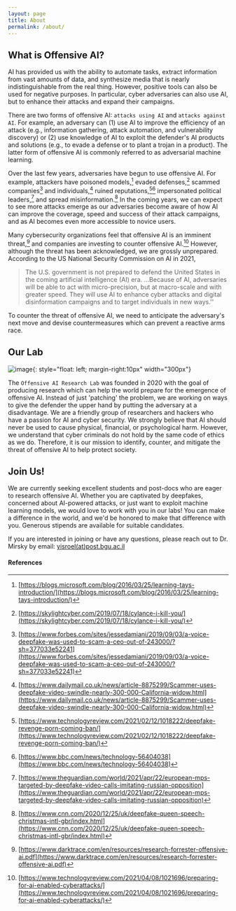 ```yaml
---
layout: page
title: About
permalink: /about/
---
```


## What is Offensive AI?

AI has provided us with the ability to automate tasks, extract information from vast amounts of data, and synthesize media that is nearly indistinguishable from the real thing. However, positive tools can also be used for negative purposes. In particular, cyber adversaries can also use AI, but to enhance their attacks and expand their campaigns. 

There are two forms of offensive AI: `attacks using AI` and `attacks against AI`. For example, an adversary can (1) use AI to improve the efficiency of an attack (e.g., information gathering, attack automation, and vulnerability discovery) or (2) use knowledge of AI to exploit the defender's AI products and solutions (e.g., to evade a defense or to plant a trojan in a product). The latter form of offensive AI is commonly referred to as adversarial machine learning.

Over the last few years, adversaries have begun to use offensive AI. For example, attackers have poisoned models,[^poison] evaded defenses,[^evade]  scammed companies[^ceo] and individuals,[^widow] ruined reputations,[^prn][^cheer] impersonated political leaders,[^impersonation] and spread misinformation.[^leader] In the coming years, we can expect to see more attacks emerge as our adversaries become aware of how AI can improve the coverage, speed and success of their attack campaigns, and as AI becomes even more accessible to novice users. 

Many cybersecurity organizations feel that offensive AI is an imminent threat,[^forrester] and companies are investing to counter offensive AI.[^mit] However, although the threat has been acknowledged, we are grossly unprepared. According to the US National Security Commission on AI in 2021,

>The U.S. government is not prepared to defend the United States in the coming artificial intelligence (AI) era. ...Because of AI, adversaries will be able to act with micro-precision, but at macro-scale and with greater speed. They will use AI to enhance cyber attacks and digital disinformation campaigns and to target individuals in new ways.'' 

To counter the threat of offensive AI, we need to anticipate the adversary's next move and devise countermeasures which can prevent a reactive arms race.

## Our Lab

![image]({{site.baseurl}}/assets/images/gavyam.jpg){: style="float: left; margin-right:10px" width="300px"} 

The `Offensive AI Research Lab` was founded in 2020 with the goal of producing research which can help the world prepare for the emergence of offensive AI. Instead of just 'patching' the problem, we are working on ways to give the defender the upper hand by putting the adversary at a disadvantage.  We are a friendly group of researchers and hackers who have a passion for AI and cyber security. We strongly believe that AI should never be used to cause physical, financial, or psychological harm. However, we understand that cyber criminals do not hold by the same code of ethics as we do. Therefore, it is our mission to identify, counter, and mitigate the threat of offensive AI to help protect society.

## Join Us!

We are currently seeking excellent students and post-docs who are eager to research offensive AI. Whether you are captivated by deepfakes, concerned about AI-powered attacks, or just want to exploit machine learning models, we would love to work with you in our labs! You can make a difference in the world, and we'd be honored to make that difference with you. Generous stipends are available for suitable candidates.

If you are interested in joining or have any questions, please reach out to Dr. Mirsky by email: [yisroel(at)post.bgu.ac.il](mailto:yisroel(at)post.bgu.ac.il)



#### References

[^poison]: [https://blogs.microsoft.com/blog/2016/03/25/learning-tays-introduction/](https://blogs.microsoft.com/blog/2016/03/25/learning-tays-introduction/) 
[^evade]: [https://skylightcyber.com/2019/07/18/cylance-i-kill-you/](https://skylightcyber.com/2019/07/18/cylance-i-kill-you/)
[^ceo]:[https://www.forbes.com/sites/jessedamiani/2019/09/03/a-voice-deepfake-was-used-to-scam-a-ceo-out-of-243000/?sh=377033e52241](https://www.forbes.com/sites/jessedamiani/2019/09/03/a-voice-deepfake-was-used-to-scam-a-ceo-out-of-243000/?sh=377033e52241)
[^widow]:[https://www.dailymail.co.uk/news/article-8875299/Scammer-uses-deepfake-video-swindle-nearly-300-000-California-widow.html](https://www.dailymail.co.uk/news/article-8875299/Scammer-uses-deepfake-video-swindle-nearly-300-000-California-widow.html)
[^prn]:[https://www.technologyreview.com/2021/02/12/1018222/deepfake-revenge-porn-coming-ban/](https://www.technologyreview.com/2021/02/12/1018222/deepfake-revenge-porn-coming-ban/)
[^cheer]:[https://www.bbc.com/news/technology-56404038](https://www.bbc.com/news/technology-56404038)
[^impersonation]:[https://www.theguardian.com/world/2021/apr/22/european-mps-targeted-by-deepfake-video-calls-imitating-russian-opposition](https://www.theguardian.com/world/2021/apr/22/european-mps-targeted-by-deepfake-video-calls-imitating-russian-opposition)
[^leader]: [https://www.cnn.com/2020/12/25/uk/deepfake-queen-speech-christmas-intl-gbr/index.html](https://www.cnn.com/2020/12/25/uk/deepfake-queen-speech-christmas-intl-gbr/index.html)
[^forrester]:[https://www.darktrace.com/en/resources/research-forrester-offensive-ai.pdf](https://www.darktrace.com/en/resources/research-forrester-offensive-ai.pdf)
[^mit]: [https://www.technologyreview.com/2021/04/08/1021696/preparing-for-ai-enabled-cyberattacks/](https://www.technologyreview.com/2021/04/08/1021696/preparing-for-ai-enabled-cyberattacks/)